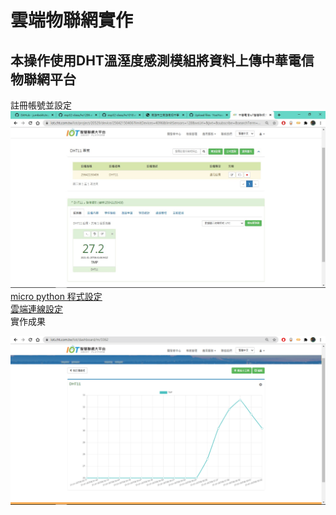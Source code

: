 # 雲端物聯網實作
## 本操作使用DHT溫溼度感測模組將資料上傳中華電信物聯網平台  
註冊帳號並設定  
![image](https://github.com/YooYooo/image/blob/main/%E9%9B%B2%E7%AB%AF%E9%A0%81%E9%9D%A2%E8%A8%AD%E5%AE%9A.jpg?raw=true)   
[micro python 程式設定](https://github.com/YooYooo/image/blob/main/Lab-MQTT-DHT.py)  
[雲端連線設定](https://github.com/YooYooo/image/blob/main/CHT-iotmqtt.py)  
實作成果  
  
![實作成果](https://github.com/YooYooo/image/blob/main/0125%E6%8A%98%E7%B7%9A%E5%9C%96.png?raw=true)
